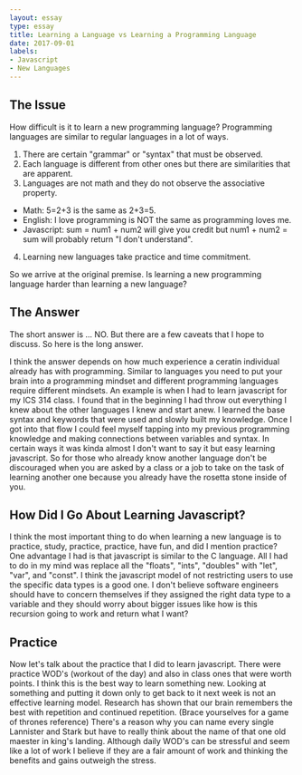 ```yaml
---
layout: essay
type: essay
title: Learning a Language vs Learning a Programming Language
date: 2017-09-01
labels:
- Javascript
- New Languages
---
```


## The Issue
How difficult is it to learn a new programming language? Programming languages are similar to regular languages in a lot of ways. 
1. There are certain "grammar" or "syntax" that must be observed.
2. Each language is different from other ones but there are similarities that are apparent.
3. Languages are not math and they do not observe the associative property.
 * Math: 5=2+3 is the same as 2+3=5.
 * English: I love programming is NOT the same as programming loves me.
 * Javascript: sum = num1 + num2 will give you credit but num1 + num2 = sum will probably return "I don't understand".
4. Learning new languages take practice and time commitment.

So we arrive at the original premise. Is learning a new programming language harder than learning a new language?

## The Answer
The short answer is ... NO. But there are a few caveats that I hope to discuss. So here is the long answer.

I think the answer depends on how much experience a ceratin individual already has with programming. Similar to languages you need to put your brain into a programming mindset and different programming languages require different mindsets. An example is when I had to learn javascript for my ICS 314 class. I found that in the beginning I had throw out everything I knew about the other languages I knew and start anew. I learned the base syntax and keywords that were used and slowly built my knowledge. Once I got into that flow I could feel myself tapping into my previous programming knowledge and making connections between variables and syntax. In certain ways it was kinda almost I don't want to say it but easy learning javascript. So for those who already know another language don't be discouraged when you are asked by a class or a job to take on the task of learning another one because you already have the rosetta stone inside of you.

## How Did I Go About Learning Javascript?
I think the most important thing to do when learning a new language is to practice, study, practice, practice, have fun, and did I mention practice? One advantage I had is that javascript is similar to the C language. All I had to do in my mind was replace all the "floats", "ints", "doubles" with "let", "var", and "const". I think the javascript model of not restricting users to use the specific data types is a good one. I don't believe software engineers should have to concern themselves if they assigned the right data type to a variable and they should worry about bigger issues like how is this recursion going to work and return what I want?

## Practice
Now let's talk about the practice that I did to learn javascript. There were practice WOD's (workout of the day) and also in class ones that were worth points. I think this is the best way to learn something new. Looking at something and putting it down only to get back to it next week is not an effective learning model. Research has shown that our brain remembers the best with repetition and continued repetition. (Brace yourselves for a game of thrones reference) There's a reason why you can name every single Lannister and Stark but have to really think about the name of that one old maester in king's landing. Although daily WOD's can be stressful and seem like a lot of work I believe if they are a fair amount of work and thinking the benefits and gains outweigh the stress.
